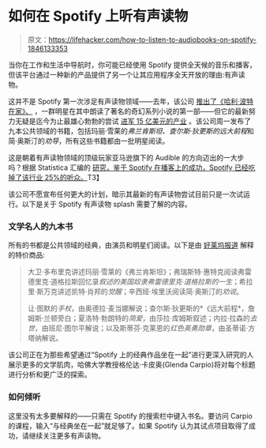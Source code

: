 # 如何在 Spotify 上听有声读物

> 原文：<https://lifehacker.com/how-to-listen-to-audiobooks-on-spotify-1846133353>

当你在工作和生活中导航时，你可能已经使用 Spotify 提供全天候的音乐和播客，但该平台通过一种新的产品提供了另一个让其应用程序全天开放的理由:有声读物。



这并不是 Spotify 第一次涉足有声读物领域——去年，该公司 [推出了《哈利·波特在家》、](https://www.mugglenet.com/2020/12/harry-potter-at-home-videos-will-be-leaving-wizarding-world-digital-in-2021/) ，一群明星在其中朗读了著名的奇幻系列小说的第一部——但它的最新努力无疑是迄今为止最雄心勃勃的尝试 [进军 15 亿美元的产业](https://www2.deloitte.com/us/en/insights/industry/technology/technology-media-and-telecom-predictions/2020/rise-of-audiobooks-podcast-industry.html/) 。该公司周一发布了九本公共领域的书籍，包括玛丽·雪莱的*弗兰肯斯坦、*查尔斯·狄更斯的*远大前程*和简·奥斯汀的*劝导*，所有这些书籍都由一批明星阅读。

这是朝着有声读物领域的顶级玩家亚马逊旗下的 Audible 的方向迈出的一大步吗？根据 Statistica 汇编的 [研究，鉴于 Spotify 在播客上的成功，Spotify 已经吃掉了该行业 25%的听众。](https://www.statista.com/statistics/943537/podcast-listening-apps-us/#:~:text=In%202020%2C%20the%20most%20commonly,percent%20in%20the%20previous%20year.)T3】

该公司不愿宣布任何更大的计划，暗示其最新的有声读物尝试目前只是一次试运行。以下是关于 Spotify 有声读物 splash 需要了解的内容。

### 文学名人的九本书

所有的书都是公共领域的经典，由演员和明星们阅读。以下是由 [好莱坞报道](https://www.hollywoodreporter.com/news/spotify-tests-audiobooks-with-frankenstein-jane-eyre-and-other-literary-classics-exclusive) 解释的特价商品:

> 大卫·多布里克讲述玛丽·雪莱的《弗兰肯斯坦》；弗瑞斯特·惠特克阅读弗雷德里克·道格拉斯回忆录*叙述的美国奴隶弗雷德里克·道格拉斯的一生*；希拉里·斯万克讲述凯特·肖邦的*觉醒*；辛西娅·埃里沃阅读简·奥斯汀的*劝说*。
> 
> 让·图默的*手杖*，由奥德拉·麦当娜解说；查尔斯·狄更斯的*《远大前程*，詹姆斯·兰顿旁白；夏洛特·勃朗特的*简爱*，由莎拉·库姆斯叙述；内拉·拉森的*去世*，由班尼·图尔平解说；以及斯蒂芬·克莱恩的*红色英勇勋章*，由圣蒂诺·方塔纳解说。

该公司正在为那些希望通过“Spotify 上的经典作品坐在一起”进行更深入研究的人展示更多的文学肌肉，哈佛大学教授格伦达·卡皮奥(Glenda Carpio)将对每个标题进行分析和更广泛的探索。

### 如何倾听

这里没有太多要解释的——只需在 Spotify 的搜索栏中键入书名。要访问 Carpio 的课程，输入“与经典坐在一起”就足够了。如果 Spotify 认为其试点项目取得了成功，请继续关注更多有声读物。